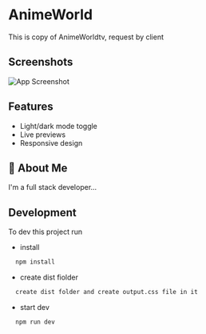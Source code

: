 
# AnimeWorld

This is copy of AnimeWorldtv, request by client


## Screenshots

![App Screenshot](https://i.ibb.co/HYPq1Dn/Screenshot-2023-04-06-124418.png)


## Features

- Light/dark mode toggle
- Live previews
- Responsive design



## 🚀 About Me
I'm a full stack developer...


## Development

To dev this project run

- install
```bash
  npm install
```
- create dist fiolder
```bash
  create dist folder and create output.css file in it
```
- start dev
```bash
  npm run dev
```
